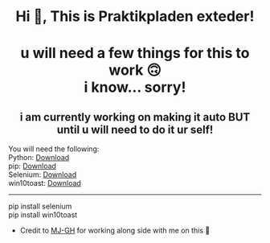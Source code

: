 <h1 align="center">Hi 👋, This is Praktikpladen exteder!</h1>

<h1 align="center"> u will need a few things for this to work 🙃 <br/> i know... sorry!</h1>

<h2 align="center"> i am currently working on making it auto BUT until u will need to do it ur self!  </h2>

You will need the following:  
Python: [Download](https://www.python.org/downloads/) <br/>
pip: [Download](https://pypi.org/project/pip/) <br/>
Selenium: [Download](https://selenium-python.readthedocs.io/installation.html) <br/>
win10toast: [Download](https://pypi.org/project/win10toast/) <br/>

--------------------------------------------------------------------------------------------

pip install selenium <br/>
pip install win10toast



- Credit to [MJ-GH](https://github.com/MJ-GH) for working along side with me on this 💓 
